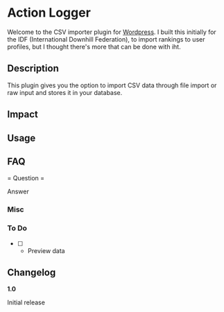 # Action Logger

Welcome to the CSV importer plugin for [Wordpress](http://wordpress.org). I built this initially for the IDF (International Downhill Federation), to import rankings to user profiles, but I thought there's more that can be done with iht.

## Description 

This plugin gives you the option to import CSV data through file import or raw input and stores it in your database.

## Impact

## Usage

## FAQ

= Question =

Answer

### Misc

### To Do
* [ ] - Preview data

## Changelog

**1.0**

Initial release
